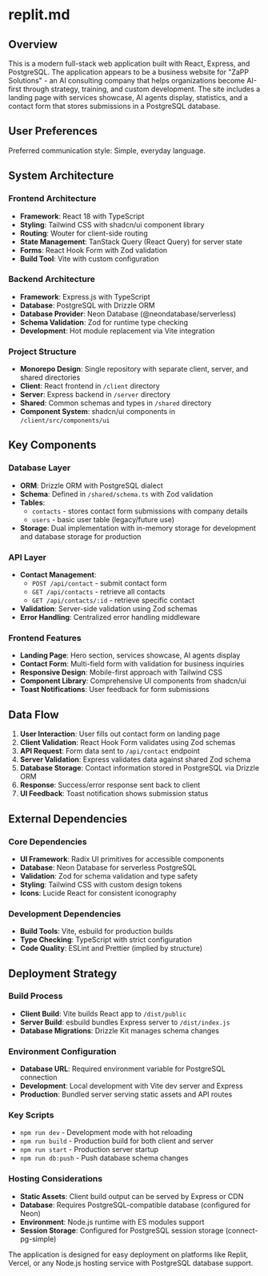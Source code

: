 # replit.md

## Overview

This is a modern full-stack web application built with React, Express, and PostgreSQL. The application appears to be a business website for "ZaPP Solutions" - an AI consulting company that helps organizations become AI-first through strategy, training, and custom development. The site includes a landing page with services showcase, AI agents display, statistics, and a contact form that stores submissions in a PostgreSQL database.

## User Preferences

Preferred communication style: Simple, everyday language.

## System Architecture

### Frontend Architecture
- **Framework**: React 18 with TypeScript
- **Styling**: Tailwind CSS with shadcn/ui component library
- **Routing**: Wouter for client-side routing
- **State Management**: TanStack Query (React Query) for server state
- **Forms**: React Hook Form with Zod validation
- **Build Tool**: Vite with custom configuration

### Backend Architecture
- **Framework**: Express.js with TypeScript
- **Database**: PostgreSQL with Drizzle ORM
- **Database Provider**: Neon Database (@neondatabase/serverless)
- **Schema Validation**: Zod for runtime type checking
- **Development**: Hot module replacement via Vite integration

### Project Structure
- **Monorepo Design**: Single repository with separate client, server, and shared directories
- **Client**: React frontend in `/client` directory
- **Server**: Express backend in `/server` directory  
- **Shared**: Common schemas and types in `/shared` directory
- **Component System**: shadcn/ui components in `/client/src/components/ui`

## Key Components

### Database Layer
- **ORM**: Drizzle ORM with PostgreSQL dialect
- **Schema**: Defined in `/shared/schema.ts` with Zod validation
- **Tables**: 
  - `contacts` - stores contact form submissions with company details
  - `users` - basic user table (legacy/future use)
- **Storage**: Dual implementation with in-memory storage for development and database storage for production

### API Layer
- **Contact Management**: 
  - `POST /api/contact` - submit contact form
  - `GET /api/contacts` - retrieve all contacts
  - `GET /api/contacts/:id` - retrieve specific contact
- **Validation**: Server-side validation using Zod schemas
- **Error Handling**: Centralized error handling middleware

### Frontend Features
- **Landing Page**: Hero section, services showcase, AI agents display
- **Contact Form**: Multi-field form with validation for business inquiries
- **Responsive Design**: Mobile-first approach with Tailwind CSS
- **Component Library**: Comprehensive UI components from shadcn/ui
- **Toast Notifications**: User feedback for form submissions

## Data Flow

1. **User Interaction**: User fills out contact form on landing page
2. **Client Validation**: React Hook Form validates using Zod schemas
3. **API Request**: Form data sent to `/api/contact` endpoint
4. **Server Validation**: Express validates data against shared Zod schema
5. **Database Storage**: Contact information stored in PostgreSQL via Drizzle ORM
6. **Response**: Success/error response sent back to client
7. **UI Feedback**: Toast notification shows submission status

## External Dependencies

### Core Dependencies
- **UI Framework**: Radix UI primitives for accessible components
- **Database**: Neon Database for serverless PostgreSQL
- **Validation**: Zod for schema validation and type safety
- **Styling**: Tailwind CSS with custom design tokens
- **Icons**: Lucide React for consistent iconography

### Development Dependencies
- **Build Tools**: Vite, esbuild for production builds
- **Type Checking**: TypeScript with strict configuration
- **Code Quality**: ESLint and Prettier (implied by structure)

## Deployment Strategy

### Build Process
- **Client Build**: Vite builds React app to `/dist/public`
- **Server Build**: esbuild bundles Express server to `/dist/index.js`
- **Database Migrations**: Drizzle Kit manages schema changes

### Environment Configuration
- **Database URL**: Required environment variable for PostgreSQL connection
- **Development**: Local development with Vite dev server and Express
- **Production**: Bundled server serving static assets and API routes

### Key Scripts
- `npm run dev` - Development mode with hot reloading
- `npm run build` - Production build for both client and server
- `npm run start` - Production server startup
- `npm run db:push` - Push database schema changes

### Hosting Considerations
- **Static Assets**: Client build output can be served by Express or CDN
- **Database**: Requires PostgreSQL-compatible database (configured for Neon)
- **Environment**: Node.js runtime with ES modules support
- **Session Storage**: Configured for PostgreSQL session storage (connect-pg-simple)

The application is designed for easy deployment on platforms like Replit, Vercel, or any Node.js hosting service with PostgreSQL database support.